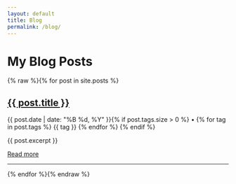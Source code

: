 ```yaml
---
layout: default
title: Blog
permalink: /blog/
---
```


# My Blog Posts

{% raw %}{% for post in site.posts %}
<article class="post-preview">
  <h2><a href="{{ post.url | relative_url }}">{{ post.title }}</a></h2>
  <p class="post-meta">{{ post.date | date: "%B %d, %Y" }}{% if post.tags.size > 0 %} • 
    {% for tag in post.tags %}
      <span class="post-tag">{{ tag }}</span>
    {% endfor %}
  {% endif %}</p>
  {{ post.excerpt }}
  <p><a href="{{ post.url | relative_url }}">Read more</a></p>
</article>
<hr>
{% endfor %}{% endraw %}
